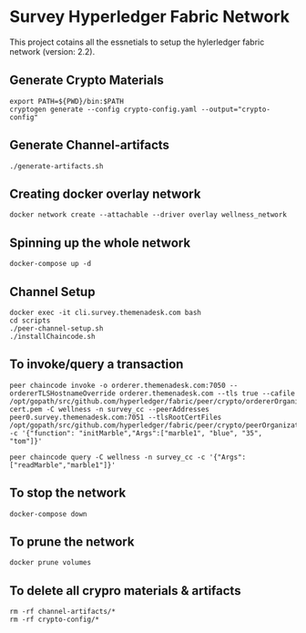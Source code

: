 # Survey Hyperledger Fabric Network
This project cotains all the essnetials to setup the hylerledger fabric network (version: 2.2). 

## Generate Crypto Materials
    export PATH=${PWD}/bin:$PATH
    cryptogen generate --config crypto-config.yaml --output="crypto-config"

## Generate Channel-artifacts
    ./generate-artifacts.sh

## Creating docker overlay network
    docker network create --attachable --driver overlay wellness_network
## Spinning up the whole network
    docker-compose up -d

## Channel Setup
    docker exec -it cli.survey.themenadesk.com bash
    cd scripts
    ./peer-channel-setup.sh
    ./installChaincode.sh

## To invoke/query a transaction
    peer chaincode invoke -o orderer.themenadesk.com:7050 --ordererTLSHostnameOverride orderer.themenadesk.com --tls true --cafile /opt/gopath/src/github.com/hyperledger/fabric/peer/crypto/ordererOrganizations/themenadesk.com/orderers/orderer.themenadesk.com/msp/tlscacerts/tlsca.themenadesk.com-cert.pem -C wellness -n survey_cc --peerAddresses peer0.survey.themenadesk.com:7051 --tlsRootCertFiles /opt/gopath/src/github.com/hyperledger/fabric/peer/crypto/peerOrganizations/survey.themenadesk.com/peers/peer0.survey.themenadesk.com/tls/ca.crt -c '{"function": "initMarble","Args":["marble1", "blue", "35", "tom"]}'

    peer chaincode query -C wellness -n survey_cc -c '{"Args":["readMarble","marble1"]}'

## To stop the network
    docker-compose down

## To prune the network
    docker prune volumes

## To delete all crypro materials & artifacts
    rm -rf channel-artifacts/*
    rm -rf crypto-config/*

